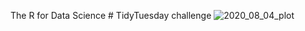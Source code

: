 The R for Data Science # TidyTuesday challenge
![2020_08_04_plot](https://user-images.githubusercontent.com/68250568/141875686-bd842ac7-6321-472e-82ff-e358ea60529b.png)
